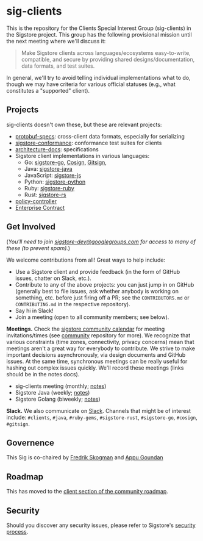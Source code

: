 # sig-clients

This is the repository for the Clients Special Interest Group (sig-clients) in
the Sigstore project. This group has the following provisional mission until the
next meeting where we'll discuss it:

> Make Sigstore clients across languages/ecosystems easy-to-write, compatible,
> and secure by providing shared designs/documentation, data formats, and test
> suites.

In general, we'll try to avoid telling individual implementations what to do,
though we may have criteria for various official statuses (e.g., what
constitutes a "supported" client).

## Projects

sig-clients doesn't own these, but these are relevant projects:

- [protobuf-specs](https://github.com/sigstore/protobuf-specs): cross-client data formats, especially for serializing 
- [sigstore-conformance](https://github.com/sigstore/sigstore-conformance): conformance test suites for clients
- [architecture-docs](https://github.com/sigstore/architecture-docs): specifications
- Sigstore client implementations in various languages:
  - Go: [sigstore-go](https://github.com/sigstore/sigstore-go), [Cosign](https://github.com/sigstore/cosign), [Gitsign](https://github.com/sigstore/gitsign),
  - Java: [sigstore-java](https://github.com/sigstore/sigstore-java)
  - JavaScript: [sigstore-js](https://github.com/sigstore/sigstore-js)
  - Python: [sigstore-python](https://github.com/sigstore/sigstore-python)
  - Ruby: [sigstore-ruby](https://github.com/sigstore/sigstore-ruby)
  - Rust: [sigstore-rs](https://github.com/sigstore/sigstore-rs)
- [policy-controller](https://github.com/sigstore/policy-controller)
- [Enterprise Contract](https://github.com/enterprise-contract)

## Get Involved

(*You'll need to join [sigstore-dev@googlegroups.com](https://groups.google.com/g/sigstore-dev) for access to many of these (to prevent spam).*)

We welcome contributions from all! Great ways to help include:

- Use a Sigstore client and provide feedback (in the form of GitHub issues, chatter on Slack, etc.).
- Contribute to any of the above projects: you can just jump in on GitHub (generally best to file issues, ask whether anybody is working on something, etc. before just firing off a PR; see the `CONTRIBUTORS.md` or `CONTRIBUTING.md` in the respective repository).
- Say hi in Slack!
- Join a meeting (open to all community members; see below).

**Meetings.** Check the [sigstore community calendar](https://calendar.google.com/calendar/u/0?cid=ZnE0a2dvbTJjZTQzaG5jbmJjZmphMmNrMjBAZ3JvdXAuY2FsZW5kYXIuZ29vZ2xlLmNvbQ) for meeting invitations/times (see [community](https://github.com/sigstore/community) repository for more). We recognize that various constraints (time zones, connectivity, privacy concerns) mean that meetings aren't a great way for everybody to contribute. We strive to make important decisions asynchronously, via design documents and GitHub issues. At the same time, synchronous meetings can be really useful for hashing out complex issues quickly. We'll record these meetings (links should be in the notes docs).

- sig-clients meeting (monthly; [notes](https://docs.google.com/document/d/1PNbBZSG3QC8hWVYBx6YDppaXwmSLDfx7t66ECaGa8y4/edit#heading=h.hb09y2f8i7to))
- Sigstore Java (weekly; [notes](https://docs.google.com/document/d/1R7mL-IUrc2Z_LuOIvwDWshVuPQS_2VNE_cIQx4Oy5zw/edit))
- Sigstore Golang (biweekly; [notes](https://docs.google.com/document/d/1EcJIhqSS9E86cHAQXaXiu2_r1s0kNbHz4uLLwwGo-vw/edit#heading=h.td0phy2bwk06))

**Slack.** We also communicate on [Slack](https://links.sigstore.dev/slack-invite). Channels that might be of interest include: `#clients`, `#java`, `#ruby-gems`, `#sigstore-rust`, `#sigstore-go`, `#cosign`, `#gitsign`.

## Governence

This Sig is co-chaired by [Fredrik Skogman]([url](https://github.com/kommendorkapten)) and [Appu Goundan]([url](https://github.com/loosebazooka))

## Roadmap

This has moved to the [client section of the community roadmap](https://github.com/sigstore/community/blob/main/ROADMAP.md#client-sdks).

## Security

Should you discover any security issues, please refer to Sigstore's [security
process](https://github.com/sigstore/sig-clients/security/policy).
